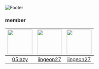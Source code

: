 ![Footer](https://capsule-render.vercel.app/api?type=waving&color=auto&text=code%20Attack&height=200&section=footer&fontSize=42)

### member

|<img src="https://avatars.githubusercontent.com/u/85563909?s=64&v=4" width="80">|<img src="https://avatars.githubusercontent.com/u/87012465?s=70&v=4" width="80">|<img src="https://avatars.githubusercontent.com/u/82878304?s=70&v=4" width="80">|
|:---:|:---:|:---:|
|[05lazy]([https://github.com/ImInnocent](https://github.com/05lazy))|[jingeon27]([https://github.com/dearyeon](https://github.com/jingeon27)https://github.com/jingeon27)|[jingeon27]([https://github.com/dearyeon](https://github.com/jingeon27)https://github.com/jingeon27)
